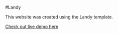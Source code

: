 #Landy

This website was created using the Landy template.

<a href="http://landy.paolotripodi.com" target="blank" alt="landy-demo">Check out live demo here</a>

